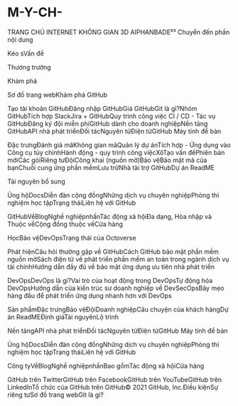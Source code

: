# M-Y-CH-
TRANG CHỦ INTERNET KHÔNG GIAN 3D AIPHANBADE⁹³
Chuyển đến phần nội dung

Kéo sVấn đề

Thương trường

Khám phá

 

 

Sơ đồ trang webKhám phá GitHub

Tạo tài khoản GitHubĐăng nhập GitHubGiá GitHubGit là gì?Nhóm GitHubTích hợp SlackJira + GitHubQuy trình công việc CI / CD - Tác vụ GitHubĐăng ký đội miễn phíGitHub dành cho doanh nghiệpNền tảng GitHubAPI nhà phát triểnĐối tácNguyên tửĐiện tửGitHub Máy tính để bàn

Đặc trưngĐánh giá mãKhông gian mãQuản lý dự ánTích hợp - Ứng dụng vào Công cụ tùy chỉnhHành động - quy trình công việcXôTạo vấn đềPhiên bản mớiCác góiRiêng tưĐộiCông khai (nguồn mở)Bảo vệBảo mật mã của bạnChuỗi cung ứng phần mềmLưu trữNhà tài trợ GitHubDự án ReadME

Tài nguyên bổ sung

Ủng hộDocsDiễn đàn cộng đồngNhững dịch vụ chuyên nghiệpPhòng thí nghiệm học tậpTrạng tháiLiên hệ với GitHub

GitHubVềBlogNghề nghiệpnhấnTác động xã hộiĐa dạng, Hòa nhập và Thuộc vềCộng đồng thuộc vềCửa hàng

HọcBảo vệDevOpsTrạng thái của Octoverse

Phát hiệnCâu hỏi thường gặp về GitHubCách GitHub bảo mật phần mềm nguồn mởSách điện tử về phát triển phần mềm an toàn trong ngành dịch vụ tài chínhHướng dẫn đầy đủ về bảo mật ứng dụng ưu tiên nhà phát triển

DevOpsDevOps là gì?Vai trò của hoạt động trong DevOpsTự động hóa DevOpsHướng dẫn của kiến trúc sư doanh nghiệp về DevSecOpsBảy mẹo hàng đầu để phát triển ứng dụng nhanh hơn với DevOps

Sản phẩmĐặc trưngBảo vệĐộiDoanh nghiệpCâu chuyện của khách hàngDự án ReadMEĐịnh giáTài nguyênLộ trình

Nền tảngAPI nhà phát triểnĐối tácNguyên tửĐiện tửGitHub Máy tính để bàn

Ủng hộDocsDiễn đàn cộng đồngNhững dịch vụ chuyên nghiệpPhòng thí nghiệm học tậpTrạng tháiLiên hệ với GitHub

Công tyVềBlogNghề nghiệpnhấnBao gồmTác động xã hộiCửa hàng

GitHub trên TwitterGitHub trên FacebookGitHub trên YouTubeGitHub trên LinkedInTổ chức của GitHub trên GitHub© 2021 GitHub, Inc.Điều kiệnSự riêng tưSơ đồ trang webGit là gì?

